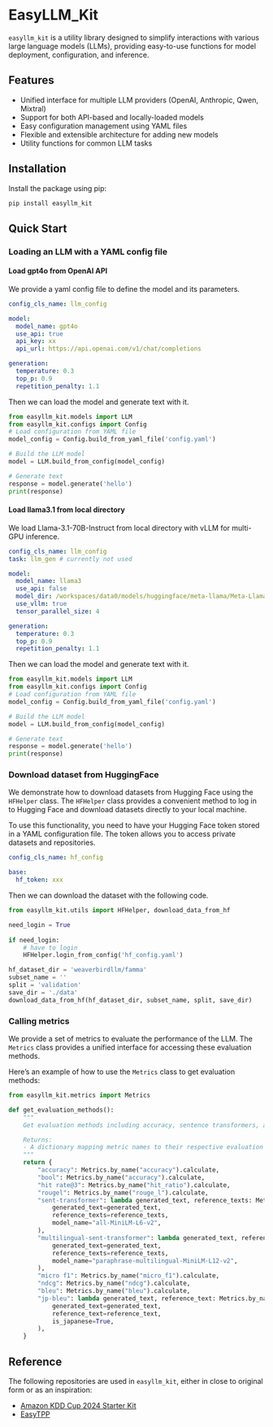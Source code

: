 # EasyLLM_Kit

`easyllm_kit` is a utility library designed to simplify interactions with various large language models (LLMs), providing easy-to-use functions for model deployment, configuration, and inference. 

## Features

- Unified interface for multiple LLM providers (OpenAI, Anthropic, Qwen, Mixtral)
- Support for both API-based and locally-loaded models
- Easy configuration management using YAML files
- Flexible and extensible architecture for adding new models
- Utility functions for common LLM tasks

## Installation

Install the package using pip:

```bash
pip install easyllm_kit
```

## Quick Start

### Loading an LLM with a YAML config file

#### Load gpt4o from OpenAI API

We provide a yaml config file to define the model and its parameters.
```yaml
config_cls_name: llm_config

model:
  model_name: gpt4o
  use_api: true
  api_key: xx
  api_url: https://api.openai.com/v1/chat/completions

generation:
  temperature: 0.3
  top_p: 0.9
  repetition_penalty: 1.1
```

Then we can load the model and generate text with it.
```python
from easyllm_kit.models import LLM
from easyllm_kit.configs import Config
# Load configuration from YAML file
model_config = Config.build_from_yaml_file('config.yaml')

# Build the LLM model
model = LLM.build_from_config(model_config)

# Generate text
response = model.generate('hello')
print(response)
```

#### Load llama3.1 from local directory

We load Llama-3.1-70B-Instruct from local directory with vLLM for multi-GPU inference.

```yaml
config_cls_name: llm_config
task: llm_gen # currently not used

model:
  model_name: llama3
  use_api: false
  model_dir: /workspaces/data0/models/huggingface/meta-llama/Meta-Llama-3.1-8B-Instruct
  use_vllm: true
  tensor_parallel_size: 4

generation:
  temperature: 0.3
  top_p: 0.9
  repetition_penalty: 1.1
```

Then we can load the model and generate text with it.
```python
from easyllm_kit.models import LLM
from easyllm_kit.configs import Config
# Load configuration from YAML file
model_config = Config.build_from_yaml_file('config.yaml')

# Build the LLM model
model = LLM.build_from_config(model_config)

# Generate text
response = model.generate('hello')
print(response)
```

### Download dataset from HuggingFace

We demonstrate how to download datasets from Hugging Face using the `HFHelper` class. The `HFHelper` class provides a convenient method to log in to Hugging Face and download datasets directly to your local machine. 

To use this functionality, you need to have your Hugging Face token stored in a YAML configuration file. The token allows you to access private datasets and repositories.

```yaml
config_cls_name: hf_config

base:
  hf_token: xxx
```

Then we can download the dataset with the following code.

```python
from easyllm_kit.utils import HFHelper, download_data_from_hf

need_login = True
    
if need_login:
    # have to login
    HFHelper.login_from_config('hf_config.yaml')

hf_dataset_dir = 'weaverbirdllm/famma'
subset_name = ''
split = 'validation'
save_dir = './data'
download_data_from_hf(hf_dataset_dir, subset_name, split, save_dir)
```

### Calling metrics 

We provide a set of metrics to evaluate the performance of the LLM. The `Metrics` class provides a unified interface for accessing these evaluation methods.

Here’s an example of how to use the `Metrics` class to get evaluation methods:

```python
from easyllm_kit.metrics import Metrics

def get_evaluation_methods():
    """
    Get evaluation methods including accuracy, sentence transformers, and other metrics.

    Returns:
    - A dictionary mapping metric names to their respective evaluation functions.
    """
    return {
        "accuracy": Metrics.by_name("accuracy").calculate,
        "bool": Metrics.by_name("accuracy").calculate,
        "hit rate@3": Metrics.by_name("hit_ratio").calculate,
        "rougel": Metrics.by_name("rouge_l").calculate,
        "sent-transformer": lambda generated_text, reference_texts: Metrics.by_name("cosine_similarity").calculate(
            generated_text=generated_text,
            reference_texts=reference_texts,
            model_name="all-MiniLM-L6-v2",
        ),
        "multilingual-sent-transformer": lambda generated_text, reference_texts: Metrics.by_name("cosine_similarity").calculate(
            generated_text=generated_text,
            reference_texts=reference_texts,
            model_name="paraphrase-multilingual-MiniLM-L12-v2",
        ),
        "micro f1": Metrics.by_name("micro_f1").calculate,
        "ndcg": Metrics.by_name("ndcg").calculate,
        "bleu": Metrics.by_name("bleu").calculate,
        "jp-bleu": lambda generated_text, reference_text: Metrics.by_name("bleu").calculate(
            generated_text=generated_text,
            reference_text=reference_text,
            is_japanese=True,
        ),
    }
```


## Reference

The following repositories are used in `easyllm_kit`, either in close to original form or as an inspiration:

- [Amazon KDD Cup 2024 Starter Kit](https://gitlab.aicrowd.com/aicrowd/challenges/amazon-kdd-cup-2024/amazon-kdd-cup-2024-starter-kit)
- [EasyTPP](https://github.com/ant-research/EasyTemporalPointProcess)

